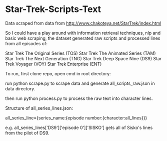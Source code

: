 # Star-Trek-Scripts-Text

Data scraped from data from http://www.chakoteya.net/StarTrek/index.html

So I could have a play around with information retrieval techniques, nlp and basic web scraping, the dataset generated raw scripts and processed lines from all episodes of:

Star Trek The Original Series (TOS)
Star Trek The Animated Series (TAM)
Star Trek The Next Generation (TNG)
Star Trek Deep Space Nine (DS9)
Star Trek Voyager (VOY)
Star Trek Enterprise (ENT)

To run, first clone repo, open cmd in root directory:

run python scrape.py to scrape data and generate all_scripts_raw.json in data directory.

then run python process.py to process the raw text into character lines.

Structure of all_series_lines.json:

all_series_line={series_name:{episode number:{character:all_lines}}}

e.g. all_series_lines['DS9']['episode 0']['SISKO'] gets all of Sisko's lines from the pilot of DS9.